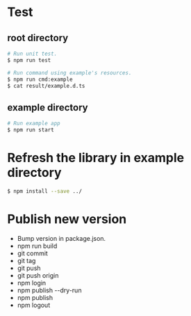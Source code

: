 # Test

## root directory

```bash
# Run unit test.
$ npm run test

# Run command using example's resources.
$ npm run cmd:example
$ cat result/example.d.ts
```

## example directory

```bash
# Run example app
$ npm run start
```

# Refresh the library in example directory

```bash
$ npm install --save ../
```

# Publish new version

+ Bump version in package.json.
+ npm run build
+ git commit
+ git tag <version>
+ git push
+ git push origin <tag name>
+ npm login
+ npm publish --dry-run
+ npm publish
+ npm logout
